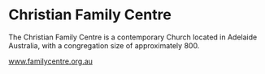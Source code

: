 # Christian Family Centre

The Christian Family Centre is a contemporary Church located in Adelaide Australia, with a congregation size of approximately 800.

www.familycentre.org.au
